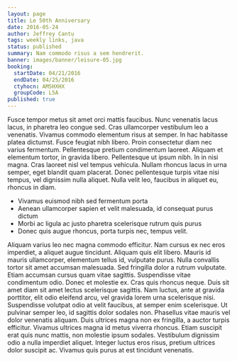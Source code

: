 ```yaml
---
layout: page
title: Le 50th Anniversary
date: 2016-05-24
author: Jeffrey Cantu
tags: weekly links, java
status: published
summary: Nam commodo risus a sem hendrerit.
banner: images/banner/leisure-05.jpg
booking:
  startDate: 04/21/2016
  endDate: 04/25/2016
  ctyhocn: AMSHXHX
  groupCode: L5A
published: true
---
```

Fusce tempor metus sit amet orci mattis faucibus. Nunc venenatis lacus lacus, in pharetra leo congue sed. Cras ullamcorper vestibulum leo a venenatis. Vivamus commodo elementum risus at semper. In hac habitasse platea dictumst. Fusce feugiat nibh libero. Proin consectetur diam nec varius fermentum. Pellentesque pretium condimentum laoreet. Aliquam et elementum tortor, in gravida libero. Pellentesque ut ipsum nibh. In in nisi magna. Cras laoreet nisl vel tempus vehicula. Nullam rhoncus lacus in urna semper, eget blandit quam placerat. Donec pellentesque turpis vitae nisi tempus, vel dignissim nulla aliquet. Nulla velit leo, faucibus in aliquet eu, rhoncus in diam.

* Vivamus euismod nibh sed fermentum porta
* Aenean ullamcorper sapien et velit malesuada, id consequat purus dictum
* Morbi ac ligula ac justo pharetra scelerisque rutrum quis purus
* Donec quis augue rhoncus, porta turpis nec, tempus velit.

Aliquam varius leo nec magna commodo efficitur. Nam cursus ex nec eros imperdiet, a aliquet augue tincidunt. Aliquam quis elit libero. Mauris id mauris ullamcorper, elementum tellus id, vulputate purus. Nulla convallis tortor sit amet accumsan malesuada. Sed fringilla dolor a rutrum vulputate. Etiam accumsan cursus quam vitae sagittis. Suspendisse vitae condimentum odio. Donec et molestie ex.
Cras quis rhoncus neque. Duis sit amet diam sit amet lectus scelerisque sagittis. Nam luctus, ante at gravida porttitor, elit odio eleifend arcu, vel gravida lorem urna scelerisque nisi. Suspendisse volutpat odio at velit faucibus, at semper enim scelerisque. Ut pulvinar semper leo, id sagittis dolor sodales non. Phasellus vitae mauris vel dolor venenatis aliquam. Duis ultrices magna non ex fringilla, a auctor turpis efficitur. Vivamus ultrices magna id metus viverra rhoncus. Etiam suscipit erat quis nunc mattis, non molestie ipsum sodales. Vestibulum dignissim odio a nulla imperdiet aliquet. Integer luctus eros risus, pretium ultrices dolor suscipit ac. Vivamus quis purus at est tincidunt venenatis.
